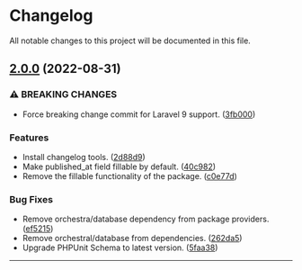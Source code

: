 <!--- BEGIN HEADER -->
# Changelog

All notable changes to this project will be documented in this file.
<!--- END HEADER -->

## [2.0.0](https://github.com/jaymeh/laravel-publishable/compare/1.2.3...v2.0.0) (2022-08-31)

### ⚠ BREAKING CHANGES

* Force breaking change commit for Laravel 9 support. ([3fb000](https://github.com/jaymeh/laravel-publishable/commit/3fb0009b90df63b4249b047f0676d90f711d86ca))

### Features

* Install changelog tools. ([2d88d9](https://github.com/jaymeh/laravel-publishable/commit/2d88d91d946ab1631e3209d4fc4871df7fe07914))
* Make published_at field fillable by default. ([40c982](https://github.com/jaymeh/laravel-publishable/commit/40c98234c2f612cfe8402d54218a8736277e9d61))
* Remove the fillable functionality of the package. ([c0e77d](https://github.com/jaymeh/laravel-publishable/commit/c0e77d006c978f66c366726576b41b79bcbdfbf4))

### Bug Fixes

* Remove orchestra/database dependency from package providers. ([ef5215](https://github.com/jaymeh/laravel-publishable/commit/ef5215cac0ec68b9b35061bc774bab4bd4345c3c))
* Remove orchestral/database from dependencies. ([262da5](https://github.com/jaymeh/laravel-publishable/commit/262da5d56915b124dfebd8a562978047ae53e89b))
* Upgrade PHPUnit Schema to latest version. ([5faa38](https://github.com/jaymeh/laravel-publishable/commit/5faa381c3a65f07dad4eba7e011eca9dbd873fb4))


---

